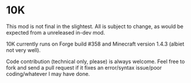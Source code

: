 10K
===
This mod is not final in the slightest. All is subject to change, as would be expected from a unreleased in-dev mod.

10K currently runs on Forge build #358 and Minecraft version 1.4.3 (albiet not very well).

Code contribution (technical only, please) is always welcome. Feel free to fork and send a pull request if it fixes an error/syntax issue/poor coding/whatever I may have done.
